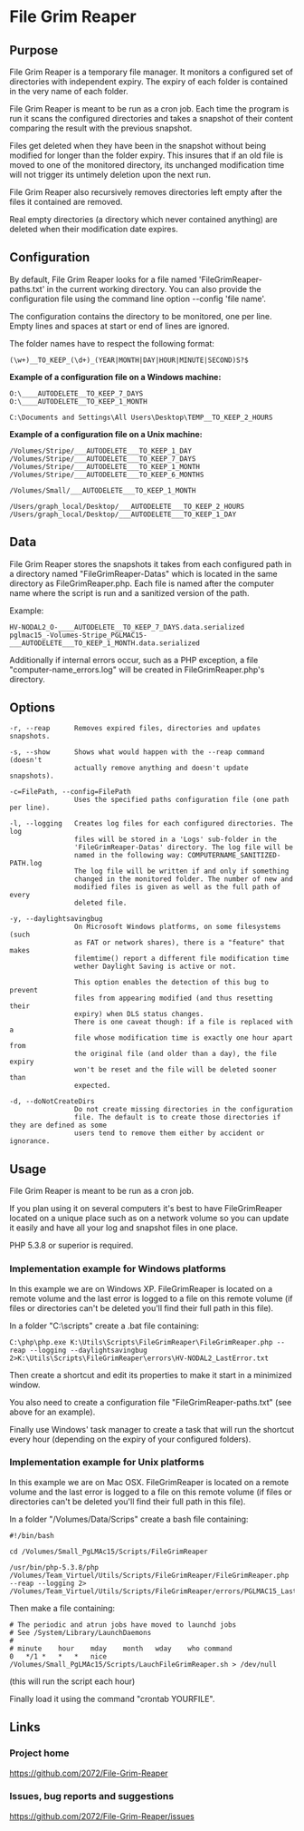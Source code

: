 # File Grim Reaper

## Purpose

File Grim Reaper is a temporary file manager. It monitors a configured set of
directories with independent expiry. The expiry of each folder is contained in
the very name of each folder.

File Grim Reaper is meant to be run as a cron job. Each time the program is run
it scans the configured directories and takes a snapshot of their content
comparing the result with the previous snapshot.

Files get deleted when they have been in the snapshot without being modified for
longer than the folder expiry. This insures that if an old file is moved to one
of the monitored directory, its unchanged modification time will not trigger its
untimely deletion upon the next run.

File Grim Reaper also recursively removes directories left empty after the
files it contained are removed.

Real empty directories (a directory which never contained anything) are deleted
when their modification date expires.

## Configuration

By default, File Grim Reaper looks for a file named 'FileGrimReaper-paths.txt'
in the current working directory. You can also provide the configuration file
using the command line option --config 'file name'.

The configuration contains the directory to be monitored, one per line. Empty
lines and spaces at start or end of lines are ignored.

The folder names have to respect the following format:

    (\w+)__TO_KEEP_(\d+)_(YEAR|MONTH|DAY|HOUR|MINUTE|SECOND)S?$

**Example of a configuration file on a Windows machine:**

    O:\____AUTODELETE__TO_KEEP_7_DAYS
    O:\____AUTODELETE__TO_KEEP_1_MONTH

    C:\Documents and Settings\All Users\Desktop\TEMP__TO_KEEP_2_HOURS

**Example of a configuration file on a Unix machine:**

    /Volumes/Stripe/___AUTODELETE___TO_KEEP_1_DAY
    /Volumes/Stripe/___AUTODELETE___TO_KEEP_7_DAYS
    /Volumes/Stripe/___AUTODELETE___TO_KEEP_1_MONTH
    /Volumes/Stripe/___AUTODELETE___TO_KEEP_6_MONTHS

    /Volumes/Small/___AUTODELETE___TO_KEEP_1_MONTH

    /Users/graph_local/Desktop/___AUTODELETE___TO_KEEP_2_HOURS
    /Users/graph_local/Desktop/___AUTODELETE___TO_KEEP_1_DAY

## Data

File Grim Reaper stores the snapshots it takes from each configured path in a
directory named "FileGrimReaper-Datas" which is located in the same directory
as FileGrimReaper.php.
Each file is named after the computer name where the script is run and a
sanitized version of the path.

Example:

    HV-NODAL2_O-____AUTODELETE__TO_KEEP_7_DAYS.data.serialized
    pglmac15_-Volumes-Stripe_PGLMAC15-___AUTODELETE___TO_KEEP_1_MONTH.data.serialized

Additionally if internal errors occur, such as a PHP exception, a file "computer-name_errors.log"
will be created in FileGrimReaper.php's directory.


## Options

    -r, --reap      Removes expired files, directories and updates snapshots.

    -s, --show      Shows what would happen with the --reap command (doesn't
                    actually remove anything and doesn't update snapshots).

    -c=FilePath, --config=FilePath
                    Uses the specified paths configuration file (one path per line).

    -l, --logging   Creates log files for each configured directories. The log
                    files will be stored in a 'Logs' sub-folder in the
                    'FileGrimReaper-Datas' directory. The log file will be
                    named in the following way: COMPUTERNAME_SANITIZED-PATH.log
                    The log file will be written if and only if something
                    changed in the monitored folder. The number of new and
                    modified files is given as well as the full path of every
                    deleted file.

    -y, --daylightsavingbug
                    On Microsoft Windows platforms, on some filesystems (such
                    as FAT or network shares), there is a "feature" that makes
                    filemtime() report a different file modification time
                    wether Daylight Saving is active or not.

                    This option enables the detection of this bug to prevent
                    files from appearing modified (and thus resetting their
                    expiry) when DLS status changes.
                    There is one caveat though: if a file is replaced with a
                    file whose modification time is exactly one hour apart from
                    the original file (and older than a day), the file expiry
                    won't be reset and the file will be deleted sooner than
                    expected.

    -d, --doNotCreateDirs
                    Do not create missing directories in the configuration
                    file. The default is to create those directories if they are defined as some
                    users tend to remove them either by accident or ignorance.

## Usage

File Grim Reaper is meant to be run as a cron job.

If you plan using it on several computers it's best to have FileGrimReaper
located on a unique place such as on a network volume so you can update it
easily and have all your log and snapshot files in one place.

PHP 5.3.8 or superior is required.

### Implementation example for Windows platforms

In this example we are on Windows XP. FileGrimReaper is located on a remote
volume and the last error is logged to a file on this remote volume (if files
or directories can't be deleted you'll find their full path in this file).

In a folder "C:\scripts" create a .bat file containing:

    C:\php\php.exe K:\Utils\Scripts\FileGrimReaper\FileGrimReaper.php --reap --logging --daylightsavingbug 2>K:\Utils\Scripts\FileGrimReaper\errors\HV-NODAL2_LastError.txt

Then create a shortcut and edit its properties to make it start in a minimized
window.

You also need to create a configuration file "FileGrimReaper-paths.txt" (see
above for an example).

Finally use Windows' task manager to create a task that will run the shortcut
every hour (depending on the expiry of your configured folders).

### Implementation example for Unix platforms

In this example we are on Mac OSX. FileGrimReaper is located on a remote
volume and the last error is logged to a file on this remote volume (if files
or directories can't be deleted you'll find their full path in this file).

In a folder "/Volumes/Data/Scrips" create a bash file containing:

    #!/bin/bash

    cd /Volumes/Small_PgLMAc15/Scripts/FileGrimReaper

    /usr/bin/php-5.3.8/php /Volumes/Team_Virtuel/Utils/Scripts/FileGrimReaper/FileGrimReaper.php --reap --logging 2> /Volumes/Team_Virtuel/Utils/Scripts/FileGrimReaper/errors/PGLMAC15_LastError.txt

Then make a file containing:

    # The periodic and atrun jobs have moved to launchd jobs
    # See /System/Library/LaunchDaemons
    #
    # minute	hour	mday	month	wday	who	command
    0	*/1	*	*	*	nice /Volumes/Small_PgLMAc15/Scripts/LauchFileGrimReaper.sh > /dev/null

(this will run the script each hour)

Finally load it using the command "crontab YOURFILE".

## Links

### Project home
 https://github.com/2072/File-Grim-Reaper

### Issues, bug reports and suggestions
 https://github.com/2072/File-Grim-Reaper/issues

